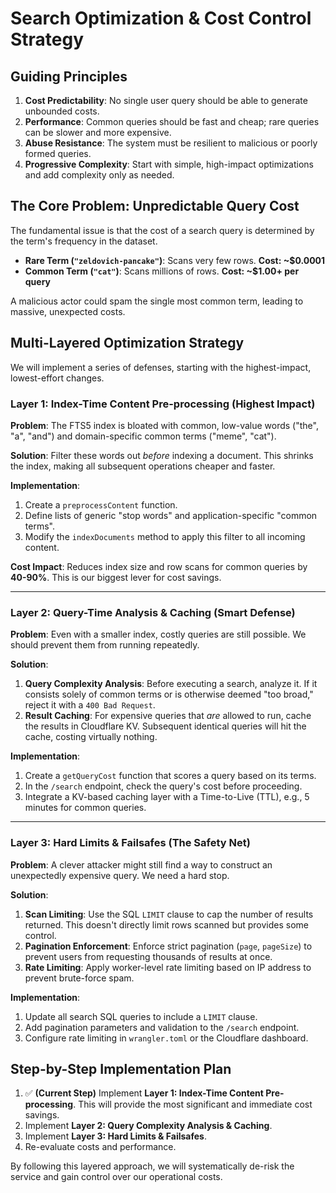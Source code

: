 # Search Optimization & Cost Control Strategy

## Guiding Principles

1.  **Cost Predictability**: No single user query should be able to generate unbounded costs.
2.  **Performance**: Common queries should be fast and cheap; rare queries can be slower and more expensive.
3.  **Abuse Resistance**: The system must be resilient to malicious or poorly formed queries.
4.  **Progressive Complexity**: Start with simple, high-impact optimizations and add complexity only as needed.

## The Core Problem: Unpredictable Query Cost

The fundamental issue is that the cost of a search query is determined by the term's frequency in the dataset.

-   **Rare Term (`"zeldovich-pancake"`)**: Scans very few rows. **Cost: ~$0.0001**
-   **Common Term (`"cat"`)**: Scans millions of rows. **Cost: ~$1.00+ per query**

A malicious actor could spam the single most common term, leading to massive, unexpected costs.

## Multi-Layered Optimization Strategy

We will implement a series of defenses, starting with the highest-impact, lowest-effort changes.

### Layer 1: Index-Time Content Pre-processing (Highest Impact)

**Problem**: The FTS5 index is bloated with common, low-value words ("the", "a", "and") and domain-specific common terms ("meme", "cat").

**Solution**: Filter these words out *before* indexing a document. This shrinks the index, making all subsequent operations cheaper and faster.

**Implementation**:
1.  Create a `preprocessContent` function.
2.  Define lists of generic "stop words" and application-specific "common terms".
3.  Modify the `indexDocuments` method to apply this filter to all incoming content.

**Cost Impact**: Reduces index size and row scans for common queries by **40-90%**. This is our biggest lever for cost savings.

---

### Layer 2: Query-Time Analysis & Caching (Smart Defense)

**Problem**: Even with a smaller index, costly queries are still possible. We should prevent them from running repeatedly.

**Solution**:
1.  **Query Complexity Analysis**: Before executing a search, analyze it. If it consists solely of common terms or is otherwise deemed "too broad," reject it with a `400 Bad Request`.
2.  **Result Caching**: For expensive queries that *are* allowed to run, cache the results in Cloudflare KV. Subsequent identical queries will hit the cache, costing virtually nothing.

**Implementation**:
1.  Create a `getQueryCost` function that scores a query based on its terms.
2.  In the `/search` endpoint, check the query's cost before proceeding.
3.  Integrate a KV-based caching layer with a Time-to-Live (TTL), e.g., 5 minutes for common queries.

---

### Layer 3: Hard Limits & Failsafes (The Safety Net)

**Problem**: A clever attacker might still find a way to construct an unexpectedly expensive query. We need a hard stop.

**Solution**:
1.  **Scan Limiting**: Use the SQL `LIMIT` clause to cap the number of results returned. This doesn't directly limit rows scanned but provides some control.
2.  **Pagination Enforcement**: Enforce strict pagination (`page`, `pageSize`) to prevent users from requesting thousands of results at once.
3.  **Rate Limiting**: Apply worker-level rate limiting based on IP address to prevent brute-force spam.

**Implementation**:
1.  Update all search SQL queries to include a `LIMIT` clause.
2.  Add pagination parameters and validation to the `/search` endpoint.
3.  Configure rate limiting in `wrangler.toml` or the Cloudflare dashboard.

## Step-by-Step Implementation Plan

1.  ✅ **(Current Step)** Implement **Layer 1: Index-Time Content Pre-processing**. This will provide the most significant and immediate cost savings.
2.  Implement **Layer 2: Query Complexity Analysis & Caching**.
3.  Implement **Layer 3: Hard Limits & Failsafes**.
4.  Re-evaluate costs and performance.

By following this layered approach, we will systematically de-risk the service and gain control over our operational costs. 